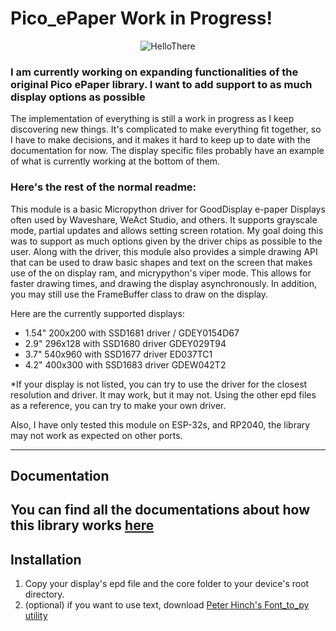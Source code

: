 # Pico_ePaper Work in Progress!

<div align="center">

![HelloThere](img/hello.jpg)

</div>

### I am currently working on expanding functionalities of the original Pico ePaper library. I want to add support to as much display options as possible


The implementation of everything is still a work in progress as I keep discovering new things. It's complicated to make everything
fit together, so I have to make decisions, and it makes it hard to keep up to date with the documentation for now.
The display specific files probably have an example of what is currently working at the bottom of them.

### Here's the rest of the normal readme:

This module is a basic Micropython driver for GoodDisplay e-paper Displays often used by Waveshare, WeAct Studio, and others.
It supports grayscale mode, partial updates and allows setting screen rotation. My goal doing this was to support as much
options given by the driver chips as possible to the user. Along with the driver, this module also
provides a simple drawing API that can be used to draw basic shapes and text on the screen that makes use of the on display
ram, and micrypython's viper mode. This allows for faster drawing times, and drawing the display asynchronously. In addition,
you may still use the FrameBuffer class to draw on the display.

Here are the currently supported displays:
- 1.54" 200x200 with SSD1681 driver / GDEY0154D67
- 2.9" 296x128 with SSD1680 driver GDEY029T94
- 3.7" 540x960 with SSD1677 driver ED037TC1
- 4.2" 400x300 with SSD1683 driver GDEW042T2

*If your display is not listed, you can try to use the driver for the closest resolution and driver. It may work, but it 
may not. Using the other epd files as a reference, you can try to make your own driver.

Also, I have only tested this module on ESP-32s, and RP2040, the library may not work as expected on other ports.

---
## Documentation

You can find all the documentations about how this library works [here](/docs.md)
---

## Installation

1. Copy your display's epd file and the core folder to your device's root directory. 
2. (optional) if you want to use text, download [Peter Hinch's Font_to_py utility](https://github.com/peterhinch/micropython-font-to-py/tree/master)